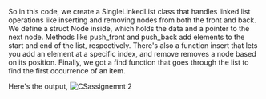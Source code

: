 So in this code, we create a SingleLinkedList class that handles linked list operations like inserting and removing nodes from both the front and back. We define a struct Node inside, which holds the data and a pointer to the next node. Methods like push_front and push_back add elements to the start and end of the list, respectively. There's also a function insert that lets you add an element at a specific index, and remove removes a node based on its position. Finally, we got a find function that goes through the list to find the first occurrence of an item.

Here's the output,
![CSassignemnt 2](https://github.com/user-attachments/assets/d36daade-4f15-4c26-875f-db090e2553b2)
